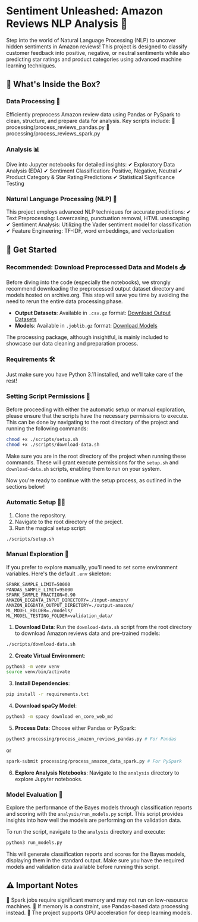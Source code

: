# Sentiment Unleashed: Amazon Reviews NLP Analysis 🚀

Step into the world of Natural Language Processing (NLP) to uncover hidden sentiments in Amazon reviews! This project is designed to classify customer feedback into positive, negative, or neutral sentiments while also predicting star ratings and product categories using advanced machine learning techniques.


## 🧰 What's Inside the Box?

### Data Processing 🔄

Efficiently preprocess Amazon review data using Pandas or PySpark to clean, structure, and prepare data for analysis. Key scripts include:
📂 processing/process_reviews_pandas.py
📂 processing/process_reviews_spark.py

### Analysis 📊

Dive into Jupyter notebooks for detailed insights:
✔ Exploratory Data Analysis (EDA)
✔ Sentiment Classification: Positive, Negative, Neutral
✔ Product Category & Star Rating Predictions
✔ Statistical Significance Testing

### Natural Language Processing (NLP) 📝

This project employs advanced NLP techniques for accurate predictions:
✔ Text Preprocessing: Lowercasing, punctuation removal, HTML unescaping
✔ Sentiment Analysis: Utilizing the Vader sentiment model for classification
✔ Feature Engineering: TF-IDF, word embeddings, and vectorization

## 🚀 Get Started

### Recommended: Download Preprocessed Data and Models 📥

Before diving into the code (especially the notebooks), we strongly recommend downloading the preprocessed output dataset directory and models hosted on archive.org. This step will save you time by avoiding the need to rerun the entire data processing phase.

- **Output Datasets**: Available in `.csv.gz` format: [Download Output Datasets](https://archive.org/download/amazon_reviews_dump)
- **Models**: Available in `.joblib.gz` format: [Download Models](https://archive.org/download/amazon_reviews_dump)

The processing package, although insightful, is mainly included to showcase our data cleaning and preparation process.

### Requirements 🛠️

Just make sure you have Python 3.11 installed, and we'll take care of the rest!

### Setting Script Permissions 🔑

Before proceeding with either the automatic setup or manual exploration, please ensure that the scripts have the necessary permissions to execute. This can be done by navigating to the root directory of the project and running the following commands:

```bash
chmod +x ./scripts/setup.sh
chmod +x ./scripts/download-data.sh
```

Make sure you are in the root directory of the project when running these commands. These will grant execute permissions for the `setup.sh` and `download-data.sh` scripts, enabling them to run on your system.

Now you're ready to continue with the setup process, as outlined in the sections below!

### Automatic Setup 🎩✨

1. Clone the repository.
2. Navigate to the root directory of the project.
3. Run the magical setup script:

```bash
./scripts/setup.sh
```

### Manual Exploration 🧐

If you prefer to explore manually, you'll need to set some environment variables. Here's the default `.env` skeleton:

```env
SPARK_SAMPLE_LIMIT=50000
PANDAS_SAMPLE_LIMIT=95000
SPARK_SAMPLE_FRACTION=0.90
AMAZON_BIGDATA_INPUT_DIRECTORY=./input-amazon/
AMAZON_BIGDATA_OUTPUT_DIRECTORY=./output-amazon/
ML_MODEL_FOLDER=./models/
ML_MODEL_TESTING_FOLDER=validation_data/
```

1. **Download Data**: Run the `download-data.sh` script from the root directory to download Amazon reviews data and pre-trained models:

```bash
./scripts/download-data.sh
```

2. **Create Virtual Environment**:

```bash
python3 -m venv venv
source venv/bin/activate
```

3. **Install Dependencies**:

```bash
pip install -r requirements.txt
```

4. **Download spaCy Model**:

```bash
python3 -m spacy download en_core_web_md
```

5. **Process Data**: Choose either Pandas or PySpark:

```bash
python3 processing/process_amazon_reviews_pandas.py # For Pandas
```
or
```bash
spark-submit processing/process_amazon_data_spark.py # For PySpark
```

6. **Explore Analysis Notebooks**: Navigate to the `analysis` directory to explore Jupyter notebooks.

### Model Evaluation 🧪

Explore the performance of the Bayes models through classification reports and scoring with the `analysis/run_models.py` script. This script provides insights into how well the models are performing on the validation data.

To run the script, navigate to the `analysis` directory and execute:

```bash
python3 run_models.py
```

This will generate classification reports and scores for the Bayes models, displaying them in the standard output. Make sure you have the required models and validation data available before running this script.

## ⚠️ Important Notes
🔹 Spark jobs require significant memory and may not run on low-resource machines.
🔹 If memory is a constraint, use Pandas-based data processing instead.
🔹 The project supports GPU acceleration for deep learning models.
